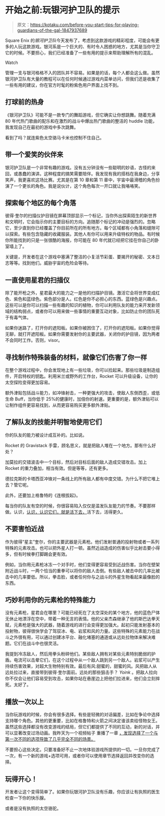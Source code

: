# 开始之前:玩银河护卫队的提示

> 原文：<https://kotaku.com/before-you-start-tips-for-playing-guardians-of-the-gal-1847937689>

Square Enix 的*银河护卫队*今天发布了，考虑到这款游戏的精彩程度，可能会有更多的人玩这款游戏。银河系是一个巨大的、有时令人困惑的地方，尤其是当你守卫它的时候。不要担心，我们已经准备了一些有用的提示来帮助理解所有的混乱。

Watch

管理一支与银河格格不入的团队并不容易。如果是的话，每个人都会这么做。虽然银河护卫队有大量的教程可以在任何时候通过游戏内菜单访问，但我们还是收集了一些有用的建议，你在官方时髦的粉紫色用户界面上找不到。

## **打球前的热身**

《银河护卫队》可能不是一款专门的舞蹈游戏，但它确实让你想跳舞。随着充满 80 年代热门歌曲的配乐和在激烈的战斗中爆出热门歌曲的整洁的 huddle 功能，我发现自己在最初的游戏中多次跳舞。

看到了吗？就连紫色太空骆马卡米也控制不住自己。

## 带一个爱笑的伙伴来

银河护卫队是一个非常有趣的游戏。没有五分钟没有一些聪明的妙语，古怪的来回，或愚蠢的演讲。这种程度的搞笑需要陪伴。我发现有我的搭档在我身边，分享笑声，我更喜欢这场比赛。尤其是在第 10 章和第 11 章中，宇宙中最滑稽的角色扮演了一个更长的角色。我是说伙计，这个角色每次一开口就让我咯咯笑。

## **探索每个地区的每个角落**

彼得·奎尔的扫描仪护目镜在屏幕顶部显示一个标记，当你外出探索陌生的新世界和文明时，它会指示你的主要目标的方向。追随那个标记的冲动是强烈的。忽略它，至少直到你已经覆盖了你目前所在的所有地方。每个区域都有小角落和缝隙可以探索。有些包含隐藏的收藏服装。其他人有你可以用来升级特权的物品。有时候你所能找到的只是一张很酷的海报，你可能在 80 年代就已经把它挂在你自己的卧室墙上了。

关键是，开发者在这个游戏中塞满了整洁的小复活节彩蛋、要揭开的秘密、文本日志等等。找到他们。威胁宇宙的危险会等待。

## 一直使用星君的扫描仪

除了能开枪之外，星君最大的能力之一是他的扫描护目镜。激活它会将世界变成红色、紫色和蓝绿色。紫色部分是人。红色是你不必担心的东西。蓝绿色是兴趣点。这些可以是你可以扫描一些有趣的知识的植物，你可以利用队友的能力来开发新领域的结构弱点，或者你可以用来做一些事情的重要互动对象，比如防止你的团队死于有毒气体。

如果你迷路了，打开你的遮阳板。如果你被困住了，打开你的遮阳板。如果你觉得无聊，就打开遮阳板。如果你需要发射你的主要武器，关闭你的护目镜，因为两者不会同时工作。否则，visor。

## **寻找制作特殊装备的材料，就像它们伤害了你一样**

在整个游戏过程中，你会发现地上有一些垃圾，你可以捡起来。那些垃圾是制造组件，开启特权的钥匙。利用米兰或野外的工作台，Rocket 可以升级设备，让你的太空探险变得更加容易。

额外津贴包括战斗能力，如冲锋射击，一种更强大的攻击，使敌人东倒西歪，或低生命 Buff，当你低于 25%的健康时，加倍你的射速。更重要的是，额外津贴可以让制作组件更容易找到，从而更容易购买更多额外津贴。

## **了解队友的技能并明智地使用它们**

你的队友的能力被设计成互补的。比如说。

Rocket 的 Gravistack 手雷，顾名思义，就是把敌人堆在一个地方。那有什么好处？

加莫拉的交错波击中一个目标，然后对目标后面的敌人造成交错攻击。加上 Rocket 的重力叠加，相当有效。但是等等，还有更多。

德拉克斯的卡塔西亚冲锋对一条线上的所有敌人都有中度交错。为什么不把它堆上去？管它呢。

此外，还要加上格鲁特的《连根拔起》。

每当你的队友有空的时候，你很容易陷入仅仅是滥发队友能力的节奏。不要那样做。认识，[认识，认识它们，就是活下去，](https://www.youtube.com/watch?v=tIUf6dOGc1c)活下去，活得更久。

## **不要害怕近战**

作为彼得“星主”奎尔，你的主要武器是元素枪。他们发射普通的投射物或者一系列特殊的元素攻击。也可以把外星人打一顿。虽然近战造成的伤害似乎比射击要小得多，但有时候拳打脚踢会更有效。

例如，当你用元素枪冰冻一个对手时，他们变得更容易受到近战伤害。当你在壁架附近战斗时，一两个恰当的重拳可以将你的敌人击倒。有些敌人被击中的几率比被击中的几率要低。所以，拳击脸，或者任何你与之战斗的外星生物看起来最像脸的东西。

## **巧妙利用你的元素枪的特殊能力**

没有元素枪，星君会在哪里？可能已经死在了太空深处的某个地方，他的蓝色尸体无休止地漂浮在空中，带着一种无言的表情。他的父亲杰森继承了他的斯巴达拳天赋，元素枪是强大的武器，随着游戏的进行会变得更加强大。起初只能发射基本的投射物，彼得很快学会了驾驭冰、电、岩浆和风的力量。这些特殊的元素能力在战斗之外很有用，可以通过创建冰平台、融化堵塞的通道或从远处拉物体来解决难题。它们在战斗中也很灵活。

我提到冷冻敌人，然后用拳头粉碎他们。某些敌人拥有对某些元素特别脆弱的护盾。电流可以击晕它们，在这个过程中从一个敌人跳到另一个敌人。岩浆可以产生持续伤害效果，对超大生物特别有效。最后有风:甜蜜的，甜蜜的风。风把敌人从远处拉过来，直接带到彼得·奎尔面前。远处的那些狙击手？ *Yoink* 。把敌人拉向你不仅会让他们容易受到攻击，如果你站在悬崖边上把他们拉进来，他们会立刻摔死。太好了。

## **播放一次以上**

当你玩游戏的时候，你会有很多选择。有些是轻微的对话偏差，比如在争论中选择支持哪个角色。其他的更重要，比如在格鲁特和火箭之间决定谁该卖给怪物女王。虽然这些选择都没有改变游戏的结局，但它们都提供了不同的互动，新的对话，并可以显著改变过场动画。我昨天为一个视频帖子 重播了一章 [，发现选择了一个与第一次不同的选项导致了几乎完全不同的场景。](https://kotaku.com/15-hellbending-minutes-with-guardians-of-the-galaxy-1847931422)

不要担心这些决定。只要准备好不止一次地体验游戏所提供的一切。一旦你完成了一次，有一个新的游戏+选项可用，或者你可以使用章节选择返回并改变你的选择。

## **玩得开心！**

开发者让这个变得简单了。如果你玩银河护卫队没有乐趣，你应该让有执照的医生检查一下你的快乐腺。

或者是没有执照的太空骆驼。